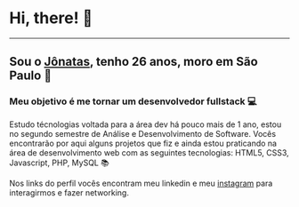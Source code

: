<h1>Hi, there! 🙂</h1>
<hr/>

<h2>Sou o <a href="https://www.linkedin.com/in/j%C3%B4natas-pereira-brito-pessoa/" target="_blank">Jônatas</a>, tenho 26 anos, moro em São Paulo 📍</h2>

<h3>Meu objetivo é me tornar um desenvolvedor fullstack 💻</h3>


  
 <p>Estudo técnologias voltada para a área dev há pouco mais de 1 ano, estou no segundo semestre de Análise e Desenvolvimento de Software. Vocês encontrarão por aqui alguns projetos que fiz e ainda estou praticando na área de desenvolvimento web com as seguintes tecnologias: HTML5, CSS3, Javascript, PHP, MySQL 📚</p>



<p>Nos links do perfil vocês encontram meu linkedin e meu <a href="https://www.instagram.com/_jonatasb/" target="_blank">instagram</a> para interagirmos e fazer networking.</p>
